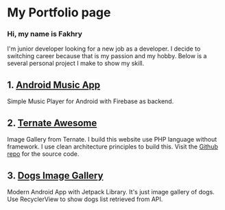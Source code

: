 # My Portfolio page
### Hi, my name is Fakhry

I'm junior developer looking for a new job as a developer. I decide to switching career because that is my passion and my hobby. Below is a several personal project I make to show my skill. 

## 1. [Android Music App](https://github.com/fakhrylinux/music-app-android)
Simple Music Player for Android with Firebase as backend.


## 2. [Ternate Awesome](https://ternateawesome.fakhry.me/)
Image Gallery from Ternate. I build this website use PHP language without framework.
I use clean architecture principles to build this. Visit the [Github repo](https://github.com/fakhrylinux/ternate-awesome) for the source code.


## 3. [Dogs Image Gallery](https://github.com/fakhrylinux/Dogs)
Modern Android App with Jetpack Library. It's just image gallery of dogs. Use RecyclerView to show dogs list retrieved from API.

